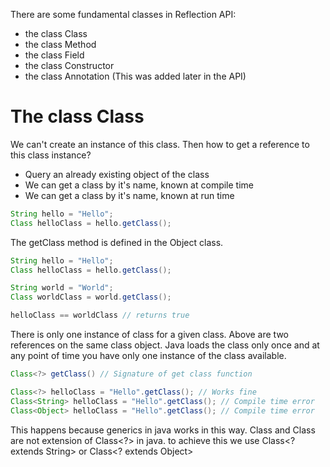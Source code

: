 There are some fundamental classes in Reflection API:
 - the class Class
 - the class Method
 - the class Field
 - the class Constructor
 - the class Annotation (This was added later in the API)
 
# The class Class
We can't create an instance of this class. Then how to get a reference to this class instance?
- Query an already existing object of the class
- We can get a class by it's name, known at compile time
- We can get a class by it's name, known at run time

```java
String hello = "Hello";
Class helloClass = hello.getClass();
```
The getClass method is defined in the Object class.


```java
String hello = "Hello";
Class helloClass = hello.getClass();

String world = "World";
Class worldClass = world.getClass();

helloClass == worldClass // returns true
```
There is only one instance of class for a given class. Above are two references on the same class object. Java loads the class only once and at any point of time you have only one instance of the class available.

```java
Class<?> getClass() // Signature of get class function
```

```java
Class<?> helloClass = "Hello".getClass(); // Works fine
Class<String> helloClass = "Hello".getClass(); // Compile time error 
Class<Object> helloClass = "Hello".getClass(); // Compile time error 
```
This happens because generics in java works in this way. Class<String> and Class<Object> are not extension of Class<?> in java. to achieve this we use Class<? extends String> or Class<? extends Object>
